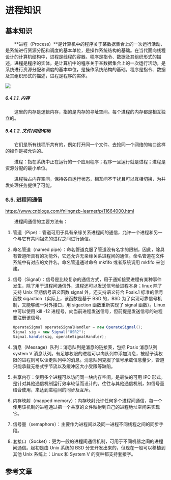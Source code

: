 # 进程知识

## 基本知识
　　**进程（Process）**是计算机中的程序关于某数据集合上的一次运行活动，是系统进行资源分配和调度的基本单位，是操作系统结构的基础。在当代面向线程设计的计算机结构中，进程是线程的容器。程序是指令、数据及其组织形式的描述，进程是程序的实体。是计算机中的程序关于某数据集合上的一次运行活动，是系统进行资源分配和调度的基本单位，是操作系统结构的基础。程序是指令、数据及其组织形式的描述，进程是程序的实体。

![](J:/zhangmiao/android_learning_notes/Java/image/进程.png)

##### 6.4.1.1. 内存

　　这里的内存是逻辑内存，指的是内存的寻址空间。每个进程的内存都是相互独立的。

##### 5.4.1.2. 文件/网络句柄

　　它们是所有线程所共有的，例如打开同一个文件、去抢同一个网络的端口这样的操作是被允许的。



　　进程：指在系统中正在运行的一个应用程序；程序一旦运行就是进程；进程是资源分配的最小单位。

　　进程独占内存空间，保持各自运行状态，相互间不干扰且可以互相切换，为并发处理任务提供了可能。

### 6.5. 进程间通信

https://www.cnblogs.com/fnlingnzb-learner/p/11664000.html

　　进程间通信的主要方法有：

1. 管道（Pipe）：管道可用于具有亲缘关系进程间的通信，允许一个进程和另一个与它有共同祖先的进程之间进行通信。

2. 命名管道（named pipe）：命名管道克服了管道没有名字的限制，因此，除具有管道所具有的功能外，它还允许无亲缘关系进程间的通信。命名管道在文件系统中有对应的文件名。命名管道通过命令 mkfifo 或者系统调用 mkfifo 来创建。

3. 信号（Signal）：信号是比较复杂的通信方式，用于通知接受进程有某种事件发生，除了用于进程间通信外，进程还可以发送信号给进程本身；linux 除了支持 Unix 早期信号语义函数 signal 外，还支持语义符合 Posix.1 标准的信号函数 sigaction（实际上，该函数是基于 BSD 的，BSD 为了实现可靠信号机制，又能够统一对外接口，用 sigaction 函数重新实现了 signal 函数）。Linux 中可以使用 kill -12 进程号，向当前进程发送信号，但前提是发送信号的进程要注册该信号。

   ```java
   OperateSignal operateSignalHandler = new OperateSignal();
   Signal sig = new Signal("USR2");
   Signal.handle(sig, operateSignalHandler);
   ```

4. 消息（Message）队列：消息队列是消息的链接表，包括 Posix 消息队列 system V 消息队列。有足够权限的进程可以向队列中添加消息，被赋予读权限的进程则可以读走队列中的消息。消息队列克服了信号承载信息量少，管道只能承载无格式字节流以及缓冲区大小受限等缺陷。

5. 共享内存：使用多个进程可以访问同一块内存空间，是最快的可用 IPC 形式。是针对其他通信机制运行效率较低而设计的。往往与其他通信机制，如信号量结合使用，来达到进程间的同步及互斥。

6. 内存映射（mapped memory）：内存映射允许任何多个进程间通信，每一个使用该机制的进程通过把一个共享的文件映射到自己的进程地址空间来实现它。

7. 信号量（semaphore）：主要作为进程间以及同一进程不同线程之间的同步手段。

8. 套接口（Socket）：更为一般的进程间通信机制，可用于不同机器之间的进程间通信。起初是由 Unix 系统的 BSD 分支开发出来的，但现在一般可以移植到其他 Unix 系统上：Linux 和 System V 的变种都支持套接字。


## 参考文章


